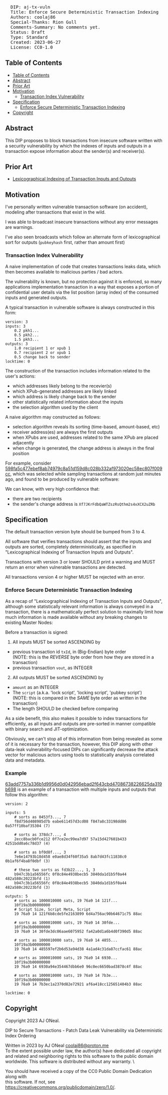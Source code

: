 <pre>
  DIP: aj-tx-vuln
  Title: Enforce Secure Deterministic Transaction Indexing
  Authors: coolaj86
  Special-Thanks: Rion Gull
  Comments-Summary: No comments yet.
  Status: Draft
  Type: Standard
  Created: 2023-06-27
  License: CC0-1.0
</pre>

## Table of Contents

- [Table of Contents](#table-of-contents)
- [Abstract](#abstract)
- [Prior Art](#prior-art)
- [Motivation](#motivation)
  - [Transaction Index Vulnerability](#transaction-index-vulnerability)
- [Specification](#specification)
  - [Enforce Secure Deterministic Transaction Indexing](#enforce-secure-deterministic-transaction-indexing)
- [Copyright](#copyright)

## Abstract

This DIP proposes to block transactions from insecure software written with a
security vulnerability by which the indexes of inputs and outputs in a
transaction expose information about the sender(s) and receiver(s).

## Prior Art

- [Lexicographical Indexing of Transaction Inputs and Outputs](https://github.com/bitcoin/bips/blob/master/bip-0069.mediawiki)

## Motivation

I've personally written vulnerable transaction software (on accident), modeling
after transactions that exist in the wild.

I was able to broadcast insecure transactions without any error messages are
warnings.

I've also seen broadcasts which follow an alternate form of lexicographical sort
for outputs (`pubkeyhash` first, rather than amount first)

### Transaction Index Vulnerability

A naive implementation of code that creates transactions leaks data, which then
becomes available to malicious parties / bad actors.

The vulnerability is known, but no protection against it is enforced, so many
applications implementation transaction in a way that exposes a portion of
confidential user details via the list position (array index) of the consumed
inputs and generated outputs.

A typical transaction in vulnerable software is always constructed in this form:

```text
version: 3
inputs: 3
    0.2 pkh1...
    0.5 pkh2...
    1.5 pkh3...
outputs: 3
    1.0 recipient 1 or xpub 1
    0.7 recipient 2 or xpub 1
    0.5 change back to sender
locktime: 0
```

The construction of the transaction includes information related to the user's
actions:

- which addresses likely belong to the recevier(s)
- which XPub-generated addresses are likely linked
- which address is likely change back to the sender
- other statistically related information about the inputs
- the selection algorithm used by the client

A naive algorithm may constructed as follows:

- selection algorithm reveals its sorting (time-based, amount-based, etc)
- receiver address(es) are always the first outputs
- when XPubs are used, addresses related to the same XPub are placed adjacently
- when change is generated, the change address is always in the final position

For example, consider
[598fa5c477ebef8ab74979c8a51d159d8c028b332af973020ec58ec807f009cc](https://insight.dash.org/insight/tx/598fa5c477ebef8ab74979c8a51d159d8c028b332af973020ec58ec807f009cc),
which was selected while sampling transactions at random just minutes ago, and
found to be produced by vulnerable software:

We can know, with very high confidence that:

- there are two recipients
- the sender's change address is `Xf7JKrFdbQaWTZszRsQthm2s4xXCX2uZRb`

## Specification

The default transaction version byte should be bumped from 3 to 4.

All software that verifies transactions should assert that the inputs and
outputs are sorted, completely deterministically, as specified in
"Lexicographical Indexing of Transaction Inputs and Outputs".

Transactions with version 3 or lower SHOULD print a warning and MUST return an
error when vulnerable transactions are detected.

All transactions version 4 or higher MUST be rejected with an error.

### Enforce Secure Deterministic Transaction Indexing

As a recap of "Lexicographical Indexing of Transaction Inputs and Outputs",
although some statistically relevant information is always conveyed in a
transaction, there is a mathematically perfect solution to maximally limit how
much information is made available without any breaking changes to existing
Master Nodes:

Before a transaction is signed:

1. All inputs MUST be sorted ASCENDING by

- previous transaction id `txId`, in (Big-Endian) byte order \
  (NOTE: this is the _REVERSE_ byte order from how they are stored in a transaction)
- previous transaction `vout`, as INTEGER

2. All outputs MUST be sorted ASCENDING by

- `amount` as an INTEGER
- The `script` (a.k.a. 'lock script', 'locking script', 'pubkey script') \
  (NOTE: this is compared in the _SAME_ byte order as written in the transaction)
- The length SHOULD be checked before comparing

As a side benefit, this also makes it possible to index transactions for
efficiently, as all inputs and outputs are pre-sorted in manner compatible with
binary search and JIT-optimization.

Obviously, we can't stop all of this information from being revealed as some of
it is necessary for the transaction, however, this DIP along with other
data-leak vulnerability-focused DIPs can significantly decrease the attack
vector for malicious actors using tools to statistically analysis correlated
data and metadata.

### Example

[63add7757a336b1d9956d0d042956ebad2f643cbd47086738226625da319b698](https://insight.dash.org/insight/tx/63add7757a336b1d9956d0d042956ebad2f643cbd47086738226625da319b698)
is an example of a transaction with multiple inputs and outputs that follow this
algorithm:

```text
version: 2

inputs: 5
    # sorts as 0453f3..., 7
    f8d756d408985d7b eabe611457d3cd08 f847a8c33198dd86 0a57ff10baf35304 (7)

    # sorts as 378dc7..., 4
    2ecc8bacb0fce212 0f7ce2ec99ea7d97 57a15d427601b433 4251bdd0a6c78d37 (4)

    # sorts as bf0d8f..., 3
    7e6e14793b18d458 e0ae8d34f60f35a5 8ab7d43fc11838c0 0b1af6f4ba8f0dbf (3)

    # these two sorts as fd3b22..., 1, 3
    b947c3b1a56556fc 0f8c84e4938becb5 3840da1d1b5f0a44 482a580c20223bfd (1)
    b947c3b1a56556fc 0f8c84e4938becb5 3840da1d1b5f0a44 482a580c20223bfd (3)

outputs: 5
    # sorts as 1000010000 sats, 19 76a9 14 121f...
    10f19a3b00000000
    # Script Size, Script Meta, Script
    19 76a9 14 121f6b8cde5fe2163899 6d4a756ac90b64671c75 88ac

    # sorts as 1000010000 sats, 19 76a9 14 30fde...
    10f19a3b00000000
    19 76a9 14 30fde3dc06aae6075952 fa42a0d1a6b4d0f390d5 88ac

    # sorts as 1000010000 sats, 19 76a9 14 4855...
    10f19a3b00000000
    19 76a9 14 485597ef2b6d53a94d38 4a1ad4c31da87ccfac61 88ac

    # sorts as 1000010000 sats, 19 76a9 14 6930...
    10f19a3b00000000
    19 76a9 14 6930a94e354467dbb6e0 96c0ec6650bad3878c4f 88ac

    # sorts as 1000010000 sats, 19 76a9 14 7b3e...
    10f19a3b00000000
    19 76a9 14 7b3ec1a2370d82e72921 af6a418cc125651404b3 88ac

locktime: 0
```

## Copyright

Copyright 2023 AJ ONeal.

DIP to Secure Transactions - Patch Data Leak Vulnerability via Deterministic
Index Ordering

Written in 2023 by AJ ONeal <coolaj86@proton.me> \
To the extent possible under law, the author(s) have dedicated all copyright \
and related and neighboring rights to this software to the public domain \
worldwide. This software is distributed without any warranty. \

You should have received a copy of the CC0 Public Domain Dedication along with \
this software. If not, see <https://creativecommons.org/publicdomain/zero/1.0/>.
